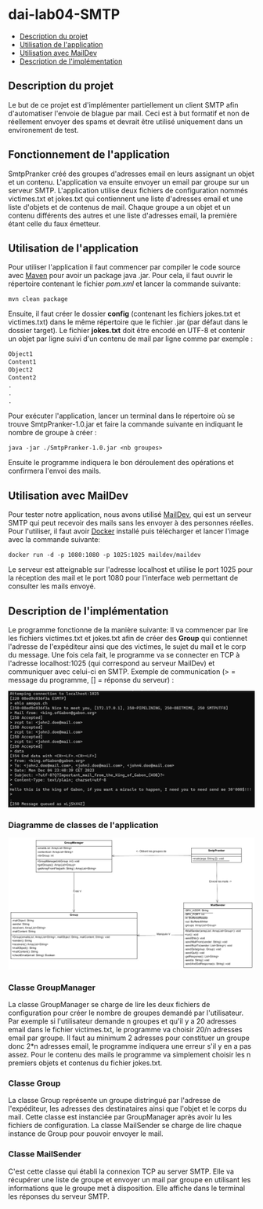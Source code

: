 # dai-lab04-SMTP
- [Description du projet](#description-du-projet)
- [Utilisation de l'application](#utilisation-de-lapplication)
- [Utilisation avec MailDev](#utilisation-avec-maildev)
- [Description de l'implémentation](#description-de-limplémentation)

## Description du projet
Le but de ce projet est d'implémenter partiellement un client SMTP afin d'automatiser l'envoie de blague par mail. Ceci est à but formatif et non de réellement envoyer des spams et devrait être utilisé uniquement dans un environement de test.

## Fonctionnement de l'application
SmtpPranker créé des groupes d'adresses email en leurs assignant un objet et un contenu. L'application va ensuite envoyer un email par groupe sur un serveur SMTP.
L'application utilise deux fichiers de configuration nommés victimes.txt et jokes.txt qui contiennent une liste d'adresses email et une liste d'objets et de contenus de mail.
Chaque groupe a un objet et un contenu différents des autres et une liste d'adresses email, la première étant celle du faux émetteur.

## Utilisation de l'application
Pour utiliser l'application il faut commencer par compiler le code source avec [Maven](https://maven.apache.org) pour avoir un package java .jar. Pour cela, il faut ouvrir le répertoire contenant le fichier *pom.xml* et lancer la commande suivante:
```
mvn clean package
```

Ensuite, il faut créer le dossier **config** (contenant les fichiers jokes.txt et victimes.txt) dans le même répertoire que le fichier .jar (par défaut dans le dossier target). Le fichier **jokes.txt** doit être encodé en UTF-8 et contenir un objet par ligne suivi d'un contenu de mail par ligne comme par exemple :
```
Object1
Content1
Object2
Content2
.
.
.
```
Pour exécuter l'application, lancer un terminal dans le répertoire où se trouve SmtpPranker-1.0.jar et faire la commande suivante en indiquant le nombre de groupe à créer :
```
java -jar ./SmtpPranker-1.0.jar <nb groupes>
```
Ensuite le programme indiquera le bon déroulement des opérations et confirmera l'envoi des mails. 

## Utilisation avec MailDev
Pour tester notre application, nous avons utilisé [MailDev](https://maildev.github.io/maildev/), qui est un serveur SMTP qui peut recevoir des mails sans les envoyer à des personnes réelles. Pour l'utiliser, il faut avoir [Docker](https://www.docker.com/) installé puis télécharger et lancer l'image avec la commande suivante:
```
docker run -d -p 1080:1080 -p 1025:1025 maildev/maildev
```

Le serveur est atteignable sur l'adresse localhost et utilise le port 1025 pour la réception des mail et le port 1080 pour l'interface web permettant de consulter les mails envoyé.


## Description de l'implémentation
Le programme fonctionne de la manière suivante: Il va commencer par lire les fichiers victimes.txt et jokes.txt afin de créer des **Group** qui contiennet l'adresse de l'expéditeur ainsi que des victimes, le sujet du mail et le corp du message. Une fois cela fait, le programme va se connecter en TCP à l'adresse localhost:1025 (qui correspond au serveur MailDev) et communiquer avec celui-ci en SMTP.
Exemple de communication (> = message du programme, [] = réponse du serveur) :

![exemple communication](./images/exemple-communication.png)

### Diagramme de classes de l'application
![diagramme de classes](./images/uml.png)

### Classe GroupManager
La classe GroupManager se charge de lire les deux fichiers de configuration pour créer le nombre de groupes demandé par l'utilisateur. 
Par exemple si l'utilisateur demande n groupes et qu'il y a 20 adresses email dans le fichier victimes.txt, le programme va choisir 20/n adresses email par groupe. 
Il faut au minimum 2 adresses pour constituer un groupe donc 2*n adresses email, le programme indiquera une erreur s'il y en a pas assez. Pour le contenu des mails le programme va simplement choisir les n premiers objets et contenus du fichier jokes.txt.

### Classe Group
La classe Group représente un groupe distringué par l'adresse de l'expéditeur, les adresses des destinataires ainsi que l'objet et le corps du mail. 
Cette classe est instanciée par GroupManager après avoir lu les fichiers de configuration. La classe MailSender se charge de lire chaque instance de Group pour pouvoir envoyer le mail.

### Classe MailSender
C'est cette classe qui établi la connexion TCP au server SMTP. Elle va récupérer une liste de groupe et envoyer un mail par groupe en utilisant les informations que le groupe met à disposition. 
Elle affiche dans le terminal les réponses du serveur SMTP.

